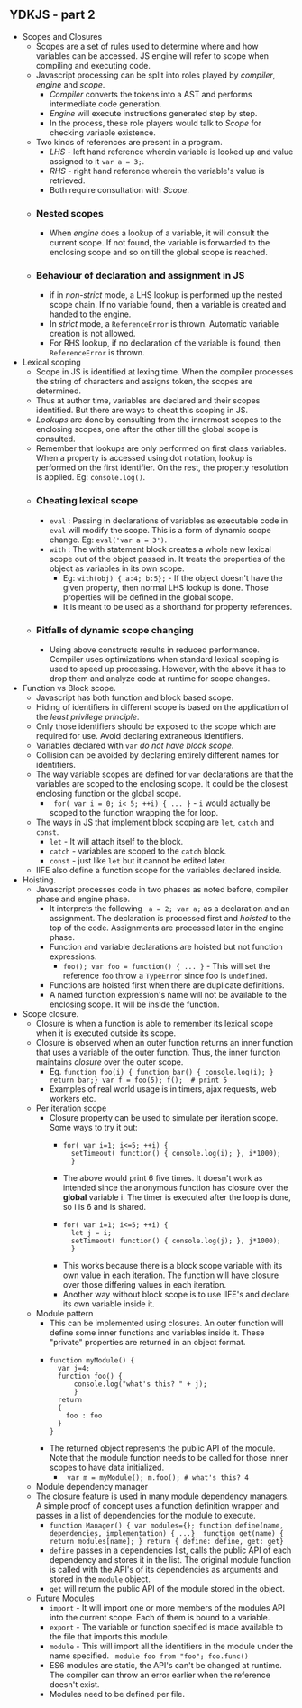 ## YDKJS - part 2
* Scopes and Closures 
  * Scopes are a set of rules used to determine where and how variables can be accessed. JS engine will refer to scope when compiling and executing code.
  * Javascript processing can be split into roles played by *compiler*, *engine* and *scope*. 
    * *Compiler* converts the tokens into a AST and performs intermediate code generation.
    * *Engine* will execute instructions generated  step by step.
    * In the process, these role players would talk to *Scope* for checking variable existence.
  * Two kinds of references are present in a program.
    * *LHS* - left hand reference wherein variable is looked up and value assigned to it `var a = 3;`.
    * *RHS* - right hand reference wherein the variable's value is retrieved.
    * Both require consultation with *Scope*.
  * ### Nested scopes
    * When *engine* does a lookup of a variable, it will consult the current scope. If not found, the variable is forwarded to the enclosing scope and so on till the global scope is reached.
  * ### Behaviour of declaration and assignment in JS
    * if in *non-strict* mode, a  LHS lookup is performed up the nested scope chain. If no variable found, then a variable is created and handed to the engine.
    * In *strict* mode, a `ReferenceError` is thrown. Automatic variable creation is not allowed.
    * For RHS lookup, if no declaration of the variable is found, then `ReferenceError` is thrown.
* Lexical scoping
  * Scope in JS is identified at lexing time. When the compiler processes the string of characters and assigns token, the scopes are determined. 
  * Thus at author time, variables are declared and their scopes identified. But there are ways to cheat this scoping in JS.
  * *Lookups* are done by consulting from the innermost scopes to the enclosing scopes, one after the other till the global scope is consulted.
  * Remember that lookups are only performed on first class variables. When a property is accessed using dot notation, lookup is performed on the first identifier. On the rest, the property resolution is applied. Eg: `console.log()`.
  * ### Cheating lexical scope
     * `eval` : Passing in declarations of variables as executable code in `eval` will modify the scope. This is a form of dynamic scope change. Eg: `eval('var a = 3')`.
     * `with` : The with statement block creates a whole new lexical scope out of the object passed in. It treats the properties of the object as variables in its own scope.
       * Eg: `with(obj) { a:4; b:5};` - If the object doesn't have the given property, then normal LHS lookup is done. Those properties will be defined in the global scope.
       * It is meant to be used as a shorthand for property references.
  * ### Pitfalls of dynamic scope changing
    * Using above constructs results in  reduced performance. Compiler uses optimizations when standard lexical scoping is used to speed up processing. However, with the above it has to drop them and analyze code at runtime for scope changes. 
* Function vs Block scope.
  * Javascript has both function and block based scope.
  * Hiding of identifiers in different scope is based on the application of the *least privilege principle*.
  * Only those identifiers should be exposed to the scope which are required for use. Avoid declaring extraneous identifiers.
  * Variables declared with `var` *do not have block scope*.
  * Collision can be avoided by declaring entirely different names for identifiers.
  * The way variable scopes are defined for ` var ` declarations are that the variables are scoped to the enclosing scope. It could be the closest enclosing function or the global scope.
    * ` for( var i = 0; i< 5; ++i) { ... }` - `i` would actually be scoped to the function wrapping the for loop. 
  * The ways in JS that implement block scoping are `let`, `catch` and `const`. 
    * `let` - It will attach itself to the block.
    * `catch` - variables are scoped to the `catch` block.
    * `const` - just like `let` but it cannot be edited later.
  * IIFE also define a function scope for the variables declared inside.
* Hoisting.
  * Javascript processes code in two phases as noted before, compiler phase and engine phase.
    * It interprets the following ` a = 2; var a;` as a declaration and an assignment. The declaration is processed first and *hoisted* to the top of the code. Assignments are processed later in the engine phase.
    * Function and variable declarations are hoisted but not function expressions.
      * `foo(); var foo = function() { ... }` - This will set the reference `foo` throw a `TypeError` since foo is `undefined`.
    * Functions are hoisted first when there are duplicate definitions.
    * A named function expression's name will not be available to the enclosing scope. It will be inside the function.
* Scope closure.
  * Closure is when a function is able to remember its lexical scope when it is executed outside its scope.
  * Closure is observed when an outer function returns an inner function that uses a variable of the outer function. Thus, the inner function maintains *closure* over the outer scope.
    * Eg. `function foo(i) { function bar() { console.log(i); } return bar;} var f = foo(5); f();  # print 5`
    * Examples of real world usage is in timers, ajax requests, web workers etc.
  * Per iteration scope
    * Closure property can be used to simulate per iteration scope. Some ways to try it out:
      * ```
        for( var i=1; i<=5; ++i) {
          setTimeout( function() { console.log(i); }, i*1000);
          }
        ```
      * The above would print 6 five times. It doesn't work as intended since the anonymous function has closure over the **global** variable i. The timer is executed after the loop is done, so i is 6 and is shared.
      * ```
        for( var i=1; i<=5; ++i) {
          let j = i;
          setTimeout( function() { console.log(j); }, j*1000);
          }
        ```
      * This works because there is a block scope variable with its own value in each iteration. The function will have closure over those differing values in each iteration.
      * Another way without block scope is to use IIFE's and declare its own variable inside it.
   * Module pattern
     * This can be implemented using closures. An outer function will define some inner functions and variables inside it. These "private" properties are returned in an object format.
     * ```
       function myModule() {
         var j=4;
         function foo() {
             console.log("what's this? " + j);
             }
         return
         {
           foo : foo
         }
       }
       ```
     * The returned object represents the public API of the module. Note that the module function needs to be called for those inner scopes to have data initialized.
       * ` var m = myModule(); m.foo(); # what's this? 4`
  * Module dependency manager 
   * The closure feature is used in many module dependency managers. A simple proof of concept uses a function definition wrapper and passes in a list of dependencies for the module to execute.
     * `function Manager() { var modules={}; function define(name, dependencies, implementation) { ...}  function get(name) { return modules[name]; } return { define: define, get: get}`
     * `define` passes in a dependencies list, calls the public API of each dependency and stores it in the list. The original module function is called with the API's of its dependencies as arguments and stored in the `module` object.
     * `get` will return the public API of the module stored in the object.
  * Future Modules
    * `import` - It will import one or more members of the modules API into the current scope. Each of them is bound to a variable.
    * `export` - The variable or function specified is made available to the file that imports this module.
    * `module` - This will import all the identifiers in the module under the name specified. ` module foo from "foo"; foo.func()`
    * ES6 modules are static, the API's can't be changed at runtime. The compiler can throw an error earlier when the reference doesn't  exist.
    * Modules need to be defined per file.
    
  
 
